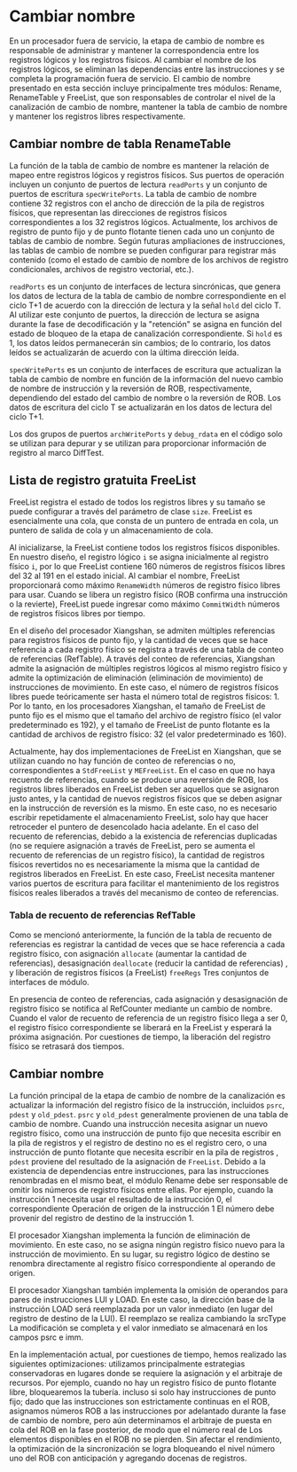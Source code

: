 # Cambiar nombre

En un procesador fuera de servicio, la etapa de cambio de nombre es responsable de administrar y mantener la correspondencia entre los registros lógicos y los registros físicos. Al cambiar el nombre de los registros lógicos, se eliminan las dependencias entre las instrucciones y se completa la programación fuera de servicio. El cambio de nombre presentado en esta sección incluye principalmente tres módulos: Rename, RenameTable y FreeList, que son responsables de controlar el nivel de la canalización de cambio de nombre, mantener la tabla de cambio de nombre y mantener los registros libres respectivamente.

## Cambiar nombre de tabla RenameTable

La función de la tabla de cambio de nombre es mantener la relación de mapeo entre registros lógicos y registros físicos. Sus puertos de operación incluyen un conjunto de puertos de lectura `readPorts` y un conjunto de puertos de escritura `specWritePorts`. La tabla de cambio de nombre contiene 32 registros con el ancho de dirección de la pila de registros físicos, que representan las direcciones de registros físicos correspondientes a los 32 registros lógicos. Actualmente, los archivos de registro de punto fijo y de punto flotante tienen cada uno un conjunto de tablas de cambio de nombre. Según futuras ampliaciones de instrucciones, las tablas de cambio de nombre se pueden configurar para registrar más contenido (como el estado de cambio de nombre de los archivos de registro condicionales, archivos de registro vectorial, etc.).

`readPorts` es un conjunto de interfaces de lectura sincrónicas, que genera los datos de lectura de la tabla de cambio de nombre correspondiente en el ciclo T+1 de acuerdo con la dirección de lectura y la señal `hold` del ciclo T. Al utilizar este conjunto de puertos, la dirección de lectura se asigna durante la fase de decodificación y la "retención" se asigna en función del estado de bloqueo de la etapa de canalización correspondiente. Si `hold` es 1, los datos leídos permanecerán sin cambios; de lo contrario, los datos leídos se actualizarán de acuerdo con la última dirección leída.

`specWritePorts` es un conjunto de interfaces de escritura que actualizan la tabla de cambio de nombre en función de la información del nuevo cambio de nombre de instrucción y la reversión de ROB, respectivamente, dependiendo del estado del cambio de nombre o la reversión de ROB. Los datos de escritura del ciclo T se actualizarán en los datos de lectura del ciclo T+1.

Los dos grupos de puertos `archWritePorts` y `debug_rdata` en el código solo se utilizan para depurar y se utilizan para proporcionar información de registro al marco DiffTest.


## Lista de registro gratuita FreeList

FreeList registra el estado de todos los registros libres y su tamaño se puede configurar a través del parámetro de clase `size`. FreeList es esencialmente una cola, que consta de un puntero de entrada en cola, un puntero de salida de cola y un almacenamiento de cola.

Al inicializarse, la FreeList contiene todos los registros físicos disponibles. En nuestro diseño, el registro lógico `i` se asigna inicialmente al registro físico `i`, por lo que FreeList contiene 160 números de registros físicos libres del 32 al 191 en el estado inicial. Al cambiar el nombre, FreeList proporcionará como máximo `RenameWidth` números de registro físico libres para usar. Cuando se libera un registro físico (ROB confirma una instrucción o la revierte), FreeList puede ingresar como máximo `CommitWidth` números de registros físicos libres por tiempo.

En el diseño del procesador Xiangshan, se admiten múltiples referencias para registros físicos de punto fijo, y la cantidad de veces que se hace referencia a cada registro físico se registra a través de una tabla de conteo de referencias (RefTable). A través del conteo de referencias, Xiangshan admite la asignación de múltiples registros lógicos al mismo registro físico y admite la optimización de eliminación (eliminación de movimiento) de instrucciones de movimiento. En este caso, el número de registros físicos libres puede teóricamente ser hasta el número total de registros físicos: 1. Por lo tanto, en los procesadores Xiangshan, el tamaño de FreeList de punto fijo es el mismo que el tamaño del archivo de registro físico (el valor predeterminado es 192), y el tamaño de FreeList de punto flotante es la cantidad de archivos de registro físico: 32 (el valor predeterminado es 160).

Actualmente, hay dos implementaciones de FreeList en Xiangshan, que se utilizan cuando no hay función de conteo de referencias o no, correspondientes a `StdFreeList` y `MEFreeList`. En el caso en que no haya recuento de referencias, cuando se produce una reversión de ROB, los registros libres liberados en FreeList deben ser aquellos que se asignaron justo antes, y la cantidad de nuevos registros físicos que se deben asignar en la instrucción de reversión es la mismo. En este caso, no es necesario escribir repetidamente el almacenamiento FreeList, solo hay que hacer retroceder el puntero de desencolado hacia adelante. En el caso del recuento de referencias, debido a la existencia de referencias duplicadas (no se requiere asignación a través de FreeList, pero se aumenta el recuento de referencias de un registro físico), la cantidad de registros físicos revertidos no es necesariamente la misma que la cantidad de registros liberados en FreeList. En este caso, FreeList necesita mantener varios puertos de escritura para facilitar el mantenimiento de los registros físicos reales liberados a través del mecanismo de conteo de referencias.

### Tabla de recuento de referencias RefTable

Como se mencionó anteriormente, la función de la tabla de recuento de referencias es registrar la cantidad de veces que se hace referencia a cada registro físico, con asignación `allocate` (aumentar la cantidad de referencias), desasignación `deallocate` (reducir la cantidad de referencias) , y liberación de registros físicos (a FreeList) `freeRegs` Tres conjuntos de interfaces de módulo.

En presencia de conteo de referencias, cada asignación y desasignación de registro físico se notifica al RefCounter mediante un cambio de nombre. Cuando el valor de recuento de referencia de un registro físico llega a ser 0, el registro físico correspondiente se liberará en la FreeList y esperará la próxima asignación. Por cuestiones de tiempo, la liberación del registro físico se retrasará dos tiempos.

## Cambiar nombre

La función principal de la etapa de cambio de nombre de la canalización es actualizar la información del registro físico de la instrucción, incluidos `psrc`, `pdest` y `old_pdest`. `psrc` y `old_pdest` generalmente provienen de una tabla de cambio de nombre. Cuando una instrucción necesita asignar un nuevo registro físico, como una instrucción de punto fijo que necesita escribir en la pila de registros y el registro de destino no es el registro cero, o una instrucción de punto flotante que necesita escribir en la pila de registros , `pdest` proviene del resultado de la asignación de `FreeList`. Debido a la existencia de dependencias entre instrucciones, para las instrucciones renombradas en el mismo beat, el módulo Rename debe ser responsable de omitir los números de registro físicos entre ellas. Por ejemplo, cuando la instrucción 1 necesita usar el resultado de la instrucción 0, el correspondiente Operación de origen de la instrucción 1 El número debe provenir del registro de destino de la instrucción 1.

El procesador Xiangshan implementa la función de eliminación de movimiento. En este caso, no se asigna ningún registro físico nuevo para la instrucción de movimiento. En su lugar, su registro lógico de destino se renombra directamente al registro físico correspondiente al operando de origen.

El procesador Xiangshan también implementa la omisión de operandos para pares de instrucciones LUI y LOAD. En este caso, la dirección base de la instrucción LOAD será reemplazada por un valor inmediato (en lugar del registro de destino de la LUI). El reemplazo se realiza cambiando la srcType La modificación se completa y el valor inmediato se almacenará en los campos psrc e imm.

En la implementación actual, por cuestiones de tiempo, hemos realizado las siguientes optimizaciones: utilizamos principalmente estrategias conservadoras en lugares donde se requiere la asignación y el arbitraje de recursos. Por ejemplo, cuando no hay un registro físico de punto flotante libre, bloquearemos la tubería. incluso si solo hay instrucciones de punto fijo; dado que las instrucciones son estrictamente continuas en el ROB, asignamos números ROB a las instrucciones por adelantado durante la fase de cambio de nombre, pero aún determinamos el arbitraje de puesta en cola del ROB en la fase posterior, de modo que el número real de Los elementos disponibles en el ROB no se pierden. Sin afectar el rendimiento, la optimización de la sincronización se logra bloqueando el nivel número uno del ROB con anticipación y agregando docenas de registros.
